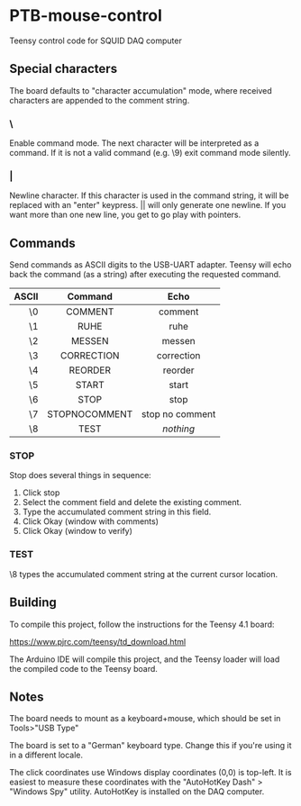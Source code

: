 # PTB-mouse-control
Teensy control code for SQUID DAQ computer

## Special characters

The board defaults to "character accumulation" mode, where received characters are appended to the comment string.

### \
Enable command mode. The next character will be interpreted as a command. If it is not a valid command (e.g. \9) exit command mode silently.

### |
Newline character. If this character is used in the command string, it will be replaced with an "enter" keypress. || will only generate one newline. If you want more than one new line, you get to go play with pointers.

## Commands

Send commands as ASCII digits to the USB-UART adapter. Teensy will echo back the command (as a string) after executing the requested command.

| ASCII | Command | Echo |
-: | :-----------: | :--:
\0 | COMMENT | comment
\1 | RUHE | ruhe
\2 | MESSEN | messen
\3 | CORRECTION | correction
\4 | REORDER | reorder
\5 | START | start
\6 | STOP | stop
\7 | STOPNOCOMMENT | stop no comment
\8 | TEST | _nothing_

### STOP
Stop does several things in sequence:

 1. Click stop
 2. Select the comment field and delete the existing comment.
 3. Type the accumulated comment string in this field.
 4. Click Okay (window with comments)
 5. Click Okay (window to verify)

### TEST

\8 types the accumulated comment string at the current cursor location.

## Building
To compile this project, follow the instructions for the Teensy 4.1 board:

https://www.pjrc.com/teensy/td_download.html

The Arduino IDE will compile this project, and the Teensy loader will load the compiled code to the Teensy board.

## Notes

The board needs to mount as a keyboard+mouse, which should be set in Tools>"USB Type"

The board is set to a "German" keyboard type. Change this if you're using it in a different locale.

The click coordinates use Windows display coordinates (0,0) is top-left. It is easiest to measure these coordinates with the "AutoHotKey Dash" > "Windows Spy" utility. AutoHotKey is installed on the DAQ computer.
